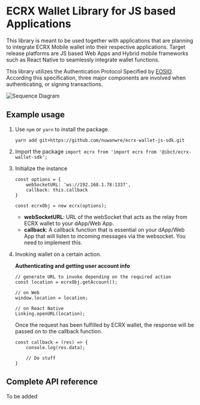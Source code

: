 # ECRX Wallet Library for JS based Applications

This library is meant to be used together with applications that are planning to integrate ECRX Mobile wallet into their respective applications. Target release platforms are JS based Web Apps and Hybrid mobile frameworks such as React Native to seamlessly integrate wallet functions.

This library utilizes the Authentication Protocol Specified by [EOSIO](https://github.com/EOSIO/eosio-authentication-transport-protocol-spec). According this specification, three major components are involved when authenticating, or signing transactions.

![Sequence Diagram](https://i.imgur.com/YDT4C0T.png)


## Example usage

1. Use ```npm``` or ```yarn``` to install the package.

    ```yarn add git+https://github.com/nuwanwre/ecrx-wallet-js-sdk.git```

2. Import the package
    ```import ecrx from 'import ecrx from '@ibct/ecrx-wallet-sdk';```

3. Initialize the instance
    ``` 
    const options = {
        webSocketURL: 'ws://192.168.1.78:1337',
        callback: this.callback
    }

    const ecrxObj = new ecrx(options);

    ```

    * **webSocketURL**: URL of the webSocket that acts as the relay from ECRX wallet to your dApp/Web App.
    * **callback**: A callback function that is essential on your dApp/Web App that will listen to incoming messages via the websocket. You need to implement this.

4. Invoking wallet on a certain action.

    **Authenticating and getting user account info**
    ```
    // generate URL to invoke depending on the required action
    const location = ecrxObj.getAccount();

    // on Web
    window.location = location;

    // on React Native
    Linking.openURL(location);
    ```

    Once the request has been fulfilled by ECRX wallet, the response will be passed on to the callback function.
    ```
    const callback = (res) => {
        console.log(res.data);
        
        // Do stuff
    }
    ```

## Complete API reference

To be added 